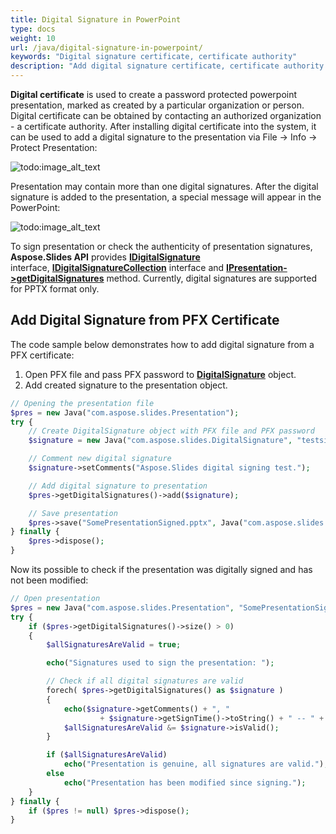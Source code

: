 ```yaml
---
title: Digital Signature in PowerPoint
type: docs
weight: 10
url: /java/digital-signature-in-powerpoint/
keywords: "Digital signature certificate, certificate authority"
description: "Add digital signature certificate, certificate authority into PowerPoint presentation with Aspose.Slides."
---
```



**Digital certificate** is used to create a password protected powerpoint presentation, marked as created by a particular organization or person. Digital certificate can be obtained by contacting an authorized organization - a certificate authority. After installing digital certificate into the system, it can be used to add a digital signature to the presentation via File -> Info -> Protect Presentation:

![todo:image_alt_text](https://lh5.googleusercontent.com/OPGhgHMb_L54PGJztP5oIO9zhxGXzhtnbcrC-z7yLUrc_NkRX1obBfwffXhPV1NWBiqhidiupCphixNGl25LkfQhliG6MCM6E-x16ZuQgMyLABC9bQ446ohMluZr6-ThgQLXCOyy)



Presentation may contain more than one digital signatures. After the digital signature is added to the presentation, a special message will appear in the PowerPoint:

![todo:image_alt_text](https://lh3.googleusercontent.com/7ZfH7wElhwcvgJ_btF3C32zasBRbT1yA4tFOpnNnUm0q57ayBKJr0Pb43Oi4RgeCoOmwhyxxz_g8kw3H3Qw8Iqeaka5Xipip9cqvwbadY4E40D_NhXnUnbtdXSHFX6fjNm_UBvLJ)



To sign presentation or check the authenticity of presentation signatures, **Aspose.Slides API** provides [**IDigitalSignature**](https://apireference.aspose.com/slides/java/com.aspose.slides/IDigitalSignature) interface, [**IDigitalSignatureCollection**](https://apireference.aspose.com/slides/java/com.aspose.slides/IDigitalSignatureCollection) interface and [**IPresentation->getDigitalSignatures**](https://apireference.aspose.com/slides/java/com.aspose.slides/IPresentation#getDigitalSignatures--) method. Currently, digital signatures are supported for PPTX format only.
## **Add Digital Signature from PFX Certificate**
The code sample below demonstrates how to add digital signature from a PFX certificate:

1. Open PFX file and pass PFX password to [**DigitalSignature**](https://apireference.aspose.com/slides/java/com.aspose.slides/DigitalSignature) object.
1. Add created signature to the presentation object.

```php
// Opening the presentation file
$pres = new Java("com.aspose.slides.Presentation");
try {
    // Create DigitalSignature object with PFX file and PFX password 
    $signature = new Java("com.aspose.slides.DigitalSignature", "testsignature1.pfx", "testpass1");

    // Comment new digital signature
    $signature->setComments("Aspose.Slides digital signing test.");

    // Add digital signature to presentation
    $pres->getDigitalSignatures()->add($signature);

    // Save presentation
    $pres->save("SomePresentationSigned.pptx", Java("com.aspose.slides.SaveFormat")->Pptx);
} finally {
    $pres->dispose();
}
```

Now its possible to check if the presentation was digitally signed and has not been modified:

```php
// Open presentation
$pres = new Java("com.aspose.slides.Presentation", "SomePresentationSigned.pptx");
try {
    if ($pres->getDigitalSignatures()->size() > 0)
    {
        $allSignaturesAreValid = true;

        echo("Signatures used to sign the presentation: ");

        // Check if all digital signatures are valid
        forech( $pres->getDigitalSignatures() as $signature )
        {
            echo($signature->getComments() + ", "
                    + $signature->getSignTime()->toString() + " -- " + ($signature->isValid() ? "VALID" : "INVALID"));
            $allSignaturesAreValid &= $signature->isValid();
        }

        if ($allSignaturesAreValid)
            echo("Presentation is genuine, all signatures are valid.");
        else
            echo("Presentation has been modified since signing.");
    }
} finally {
    if ($pres != null) $pres->dispose();
}
```
